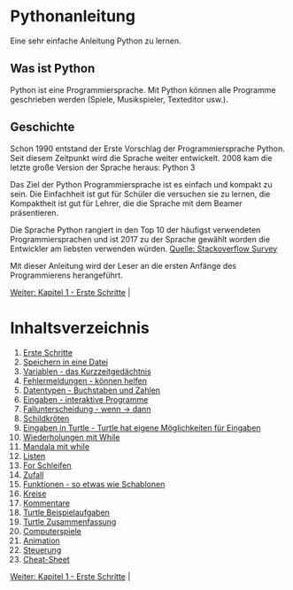 # Pythonanleitung
Eine sehr einfache Anleitung Python zu lernen.

## Was ist Python
Python ist eine Programmiersprache. Mit Python können alle Programme geschrieben
werden (Spiele, Musikspieler, Texteditor usw.).

## Geschichte

Schon 1990 entstand der Erste Vorschlag der Programmiersprache Python.
Seit diesem Zeitpunkt wird die Sprache weiter entwickelt.
2008 kam die letzte große Version der Sprache heraus: Python 3

Das Ziel der Python Programmiersprache ist es einfach und kompakt zu sein.
Die Einfachheit ist gut für Schüler die versuchen sie zu lernen,
die Kompaktheit ist gut für Lehrer, die die Sprache mit dem Beamer
präsentieren.

Die Sprache Python rangiert in den Top 10 der häufigst verwendeten
Programmiersprachen und ist 2017 zu der Sprache gewählt worden die Entwickler am
liebsten verwenden würden.
[Quelle: Stackoverflow Survey](https://insights.stackoverflow.com/survey/2018)


Mit dieser Anleitung wird der Leser an die ersten Anfänge des Programmierens herangeführt.

[Weiter: Kapitel 1 - Erste Schritte](ErsteSchritte.md) | 

# Inhaltsverzeichnis

 1. [Erste Schritte](ErsteSchritte.md)
 1. [Speichern in eine Datei](Speichern.md)
 1. [Variablen - das Kurzzeitgedächtnis](Variablen.md)
 1. [Fehlermeldungen - können helfen](Fehler.md)
 1. [Datentypen - Buchstaben und Zahlen](Datentypen.md)
 1. [Eingaben - interaktive Programme](Eingaben.md)
 1. [Fallunterscheidung - wenn → dann](BedingtesAusfuehren.md)
 1. [Schildkröten](Turtle.md)
 1. [Eingaben in Turtle - Turtle hat eigene Möglichkeiten für Eingaben](TurtleInput.md)
 1. [Wiederholungen mit While](Wiederholungenwhile.md)
 1. [Mandala mit while](Turtlewiederholungenwhile.md)
 1. [Listen](Listen.md)
 1. [For Schleifen](Forschleifen.md)
 1. [Zufall](Zufall.md)
 1. [Funktionen - so etwas wie Schablonen](Funktionen.md)
 1. [Kreise](Kreise.md)
 1. [Kommentare](Kommentare.md)
 1. [Turtle Beispielaufgaben](Turtlebeispielaufgaben.md)
 1. [Turtle Zusammenfassung](Turtlebefehle.md)
 1. [Computerspiele](Computerspiel.md)
 1. [Animation](Animation.md)
 1. [Steuerung](Steuerung.md)
 1. [Cheat-Sheet](Cheat-Sheet.md)

[Weiter: Kapitel 1 - Erste Schritte](ErsteSchritte.md) | 
